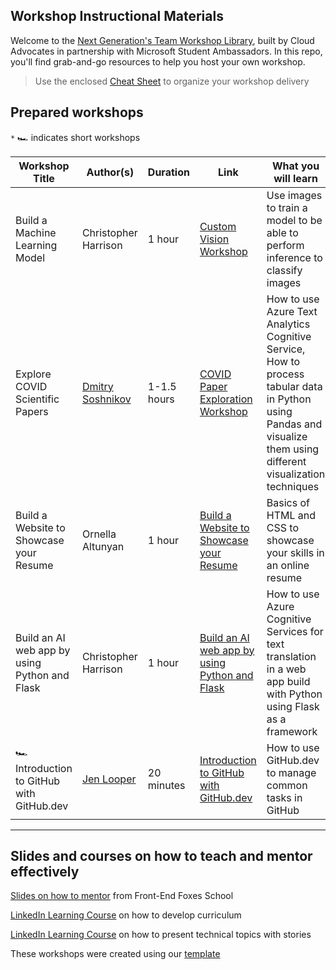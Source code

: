 ## Workshop Instructional Materials

Welcome to the [Next Generation's Team Workshop Library](presentation.pptx), built by Cloud Advocates in partnership with Microsoft Student Ambassadors. In this repo, you'll find grab-and-go resources to help you host your own workshop.

> Use the enclosed [Cheat Sheet](./cheat-sheet.md) to organize your workshop delivery

## Prepared workshops

`*` 🏎 indicates short workshops

| **Workshop Title**              | **Author(s)**  | **Duration** | **Link**                                  | What you will learn | Technologies | 
| ------------------------------- | ----------- | ------------ | -------------------------------------- | - | - |
Build a Machine Learning Model |Christopher Harrison | 1 hour | [Custom Vision Workshop](./custom-vision-workshop) | Use images to train a model to be able to perform inference to classify images | Azure Custom Vision, Python, Visual Studio Code, Git | 
Explore COVID Scientific Papers | [Dmitry Soshnikov](http://soshnikov.com) | 1-1.5 hours | [COVID Paper Exploration Workshop](./covid-paper-exploration-workshop) | How to use Azure Text Analytics Cognitive Service, How to process tabular data in Python using Pandas and visualize them using different visualization techniques | Azure Cognitive Services, Python, Pandas |
Build a Website to Showcase your Resume | Ornella Altunyan | 1 hour | [Build a Website to Showcase your Resume](./resume-website-workshop) | Basics of HTML and CSS to showcase your skills in an online resume | HTML, CSS, GitHub Pages |
Build an AI web app by using Python and Flask | Christopher Harrison | 1 hour | [Build an AI web app by using Python and Flask](./flask-text-translator) | How to use Azure Cognitive Services for text translation in a web app build with Python using Flask as a framework | Azure Cognitive Services, Python, Flask | 
🏎 Introduction to GitHub with GitHub.dev | [Jen Looper](https://jenlooper.com) | 20 minutes | [Introduction to GitHub with GitHub.dev](./learn-github) | How to use GitHub.dev to manage common tasks in GitHub | GitHub.dev, GitHub |
---

## Slides and courses on how to teach and mentor effectively

[Slides on how to mentor](https://github.com/FrontEndFoxes/art/blob/main/frontend-foxes-mentor-training.pdf) from Front-End Foxes School

[LinkedIn Learning Course](https://www.linkedin.com/learning/teaching-techniques-developing-curriculum/welcome?autoAdvance=true&autoSkip=false&autoplay=true&resume=true&u=3322) on how to develop curriculum

[LinkedIn Learning Course](https://www.linkedin.com/learning/presenting-technical-information-with-stories/storytelling-for-technical-presentations?autoAdvance=true&autoSkip=false&autoplay=true&resume=true&u=3322) on how to present technical topics with stories

These workshops were created using our [template](https://github.com/microsoft/workshop-template)
